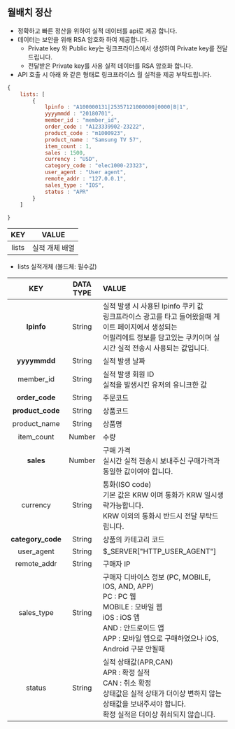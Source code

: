 ## 월배치 정산

* 정확하고 빠른 정산을 위하여 실적 데이터를 api로 제공 합니다.
* 데이터는 보안을 위해 RSA 암호화 하여 제공합니다.
  * Private key 와 Public key는 링크프라이스에서 생성하여 Private key를 전달드립니다.
  * 전달받은 Private key를 사용 실적 데이터를 RSA 암호화 합니다. 
* API 호출 시 아래 와 같은 형태로 링크프라이스 월 실적을 제공 부탁드립니다.


```javascript
{
    lists: [
        {
            lpinfo : "A100000131|25357121000000|0000|B|1",
            yyyymmdd : "20180701",
            member_id : "member_id",
            order_code : "A123339902-23222",
            product_code : "m1000923",
            product_name : "Samsung TV 57",
            item_count : 1,
            sales : 1500,
            currency : "USD",
            category_code : "elec1000-23323",
            user_agent : "User agent",
            remote_addr : "127.0.0.1",
            sales_type : "IOS",
            status : "APR"
        }
    ]
    
}
```

|  KEY   |         VALUE          |
| :----: | :--------------------: |
| lists  |     실적 개체 배열     |

* lists 실적개체
  (볼드체: 필수값)

|        KEY        | DATA TYPE | VALUE                                                        |
| :---------------: | :-------: | :----------------------------------------------------------- |
|    **lpinfo**     |  String   | 실적 발생 시 사용된 lpinfo 쿠키 값<br />링크프라이스 광고를 타고 들어왔을때  게이트 페이지에서 생성되는 <br />어필리에트 정보를 담고있는 쿠키이며 실시간 실적 전송시 사용되는 값입니다. |
|   **yyyymmdd**    |  String   | 실적 발생 날짜                                               |
|     member_id     |  String   | 실적 발생 회원 ID<br />실적을 발생시킨 유저의 유니크한 값    |
|  **order_code**   |  String   | 주문코드                                                     |
| **product_code**  |  String   | 상품코드                                                     |
|   product_name    |  String   | 상품명                                                       |
|    item_count     |  Number   | 수량                                                         |
|     **sales**     |  Number   | 구매 가격<br />실시간  실적 전송시 보내주신 구매가격과 동일한 값이여야 합니다. |
|     currency      |  String   | 통화(ISO code)<br />기본 값은 KRW 이며 통화가 KRW 일시생략가능합니다.<br />KRW 이외의 통화시 반드시 전달 부탁드립니다. |
| **category_code** |  String   | 상품의 카테고리 코드                                         |
|    user_agent     |  String   | $_SERVER["HTTP_USER_AGENT"]                                  |
|    remote_addr    |  String   | 구매자 IP                                                    |
|    sales_type     |  String   | 구매자 디바이스 정보 (PC, MOBILE, IOS, AND, APP)<br />PC : PC 웹<br />MOBILE : 모바일 웹<br />iOS : iOS 앱<br />AND : 안드로이드 앱<br />APP : 모바일 앱으로 구매하였으나 iOS, Android 구분 안될때 |
|      status       |  String   | 실적 상태값(APR,CAN)<br />APR : 확정 실적<br />CAN : 취소 확정<br />상태값은 실적 상태가 더이상 변하지 않는 상태값을 보내주셔야 합니다.<br />확정 실적은 더이상 취쇠되지 않습니다. |



